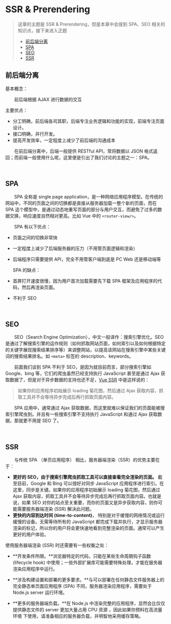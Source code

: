 # SSR & Prerendering
>这章的主题是 SSR & Prerendering，但是本章中会提到 SPA、SEO 相关的知识点，接下来进入正题
> * [前后端分离](#前后端分离)
> * [SPA](#spa)
> * [SEO](#seo)
> * [SSR](#ssr)

## 前后端分离
基本概念： 

　　前后端根据 AJAX 进行数据的交互  
  
主要优点：
  * 分工明确，前后端各司其职，后端专注业务逻辑和功能的实现，前端专注页面设计。
  * 接口明确，并行开发。
  * 提高开发效率，一定程度上减少了前后端的沟通成本  
  
　　在前后端分离中，后端一般提供 RESTful API，常将数据以 JSON 格式返回；而前端一般使用什么呢，这里便是引出了我们讨论的主题之一：SPA。

<br>

## SPA
　　SPA 全称是 single page application，是一种网络应用程序模型。在传统的网站中，不同的页面之间的切换都是直接从服务器加载一整个新的页面，而在 SPA 这个模型中，是通过动态地重写页面的部分与用户交互，而避免了过多的数据交换，响应速度自然相对更高。比如 Vue 中的 `<router-view/>`。
  
　　SPA 有以下优点：
  * 页面之间的切换非常快
  * 一定程度上减少了后端服务器的压力（不用管页面逻辑和渲染）
  * 后端程序只需要提供 API，完全不用管客户端到底是 PC Web 还是移动端等
  
    SPA 的缺点：
  * 首屏打开速度很慢，因为用户首次加载需要先下载 SPA 框架及应用程序的代码，然后再渲染页面。
  * 不利于 SEO

<br>

## SEO
　　SEO（Search Engine Optimization），中文一般译作：搜索引擎优化。SEO 是通过了解搜索引擎的运作规则（如何抓取网站页面，如何索引以及如何根据特定的关键字展现搜索结果排序等）来调整网站，以提高该网站在搜索引擎中某些关键词的搜索结果排名。如 `<meta>` 标签的 description、keywords。

　　前面我们谈到 SPA 不利于 SEO，是因为就目前而言，部分搜索引擎如 Google、bing 等，它们的爬虫虽然已经支持执行 JavaScript 甚至是通过 Ajax 获取数据了，但是对于异步数据的支持也还不足，[Vue SSR](https://ssr.vuejs.org/zh/) 中是这样说的：
>如果你的应用程序初始展示 loading 菊花图，然后通过 Ajax 获取内容，抓取工具并不会等待异步完成后再行抓取页面内容。

　　SPA 应用中，通常通过 Ajax 获取数据，而这里就难以保证我们的页面能被搜索引擎爬虫到。并且有一些搜索引擎不支持执行 JavaScript 和通过 Ajax 获取数据，那就更不用提 SEO 了。

<br>

## SSR
　　与传统 SPA （单页应用程序） 相比，服务器端渲染（SSR）的优势主要在于：

* **更好的 SEO，由于搜索引擎爬虫抓取工具可以直接查看完全渲染的页面。**
  截至目前，Google 和 Bing 可以很好对同步 JavaScript 应用程序进行索引。在这里，同步是关键。如果你的应用程序初始展示 loading 菊花图，然后通过 Ajax 获取内容，抓取工具并不会等待异步完成后再行抓取页面内容。也就是说，如果 SEO 对你的站点至关重要，而你的页面又是异步获取内容，则你可能需要服务器端渲染 (SSR) 解决此问题。
* **更快的内容到达时间 (time-to-content)**，
特别是对于缓慢的网络情况或运行缓慢的设备。无需等待所有的 JavaScript 都完成下载并执行，才显示服务器渲染的标记，所以你的用户将会更快速地看到完整渲染的页面。通常可以产生更好的用户体验。

使用服务器端渲染 (SSR) 时还需要有一些权衡之处：

* **开发条件所限。**浏览器特定的代码，只能在某些生命周期钩子函数 (lifecycle hook) 中使用；一些外部扩展库可能需要特殊处理，才能在服务器渲染应用程序中运行。

* **涉及构建设置和部署的更多要求。**与可以部署在任何静态文件服务器上的完全静态单页面应用程序 (SPA) 不同，服务器渲染应用程序，需要处于 Node.js server 运行环境。

* **更多的服务器端负载。**在 Node.js 中渲染完整的应用程序，显然会比仅仅提供静态文件的 server 更加大量占用 CPU 资源 ，因此如果你预料在高流量环境 下使用，请准备相应的服务器负载，并明智地采用缓存策略。

